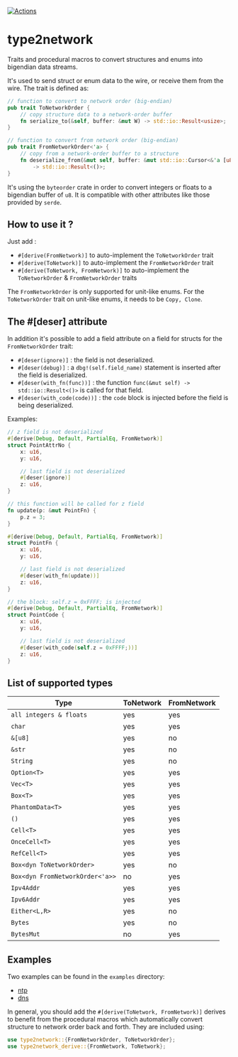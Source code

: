 [![Actions](https://github.com/dandyvica/siphash_c_d/actions/workflows/rust.yml/badge.svg)](https://github.com/dandyvica/siphash_c_d/actions/workflows/rust.yml)

# type2network
Traits and procedural macros to convert structures and enums into bigendian data streams.

It's used to send struct or enum data to the wire, or receive them from the wire.
The trait is defined as:

```rust
// function to convert to network order (big-endian)
pub trait ToNetworkOrder {
    // copy structure data to a network-order buffer
    fn serialize_to(&self, buffer: &mut W) -> std::io::Result<usize>;
}

// function to convert from network order (big-endian)
pub trait FromNetworkOrder<'a> {
    // copy from a network-order buffer to a structure
    fn deserialize_from(&mut self, buffer: &mut std::io::Cursor<&'a [u8]>)
        -> std::io::Result<()>;
}
```

It's using the ```byteorder``` crate in order to convert integers or floats to a bigendian buffer of ```u8```. It is compatible with other attributes like those provided by ```serde```.

## How to use it ?

Just add :

* ```#[derive(FromNetwork)]``` to auto-implement the ```ToNetworkOrder``` trait
* ```#[derive(ToNetwork)]``` to auto-implement the ```FromNetworkOrder``` trait
* ```#[derive(ToNetwork, FromNetwork)]``` to auto-implement the ```ToNetworkOrder``` & ```FromNetworkOrder``` traits

The ```FromNetworkOrder``` is only supported for unit-like enums. For the ```ToNetworkOrder``` trait on unit-like enums, it needs to be ```Copy, Clone```.

## The #[deser] attribute
In addition it's possible to add a field attribute on a field for structs for the ```FromNetworkOrder``` trait:

* ```#[deser(ignore)]``` : the field is not deserialized.
* ```#[deser(debug)]``` : a ```dbg!(self.field_name)``` statement is inserted after the field is deserialized.
* ```#[deser(with_fn(func))]``` : the function ```func(&mut self) -> std::io::Result<()>``` is called for that field.
* ```#[deser(with_code(code))]``` : the ```code``` block is injected before the field is being deserialized.

Examples:

```rust
// z field is not deserialized
#[derive(Debug, Default, PartialEq, FromNetwork)]
struct PointAttrNo {
    x: u16,
    y: u16,

    // last field is not deserialized
    #[deser(ignore)]
    z: u16,
}

// this function will be called for z field
fn update(p: &mut PointFn) {
    p.z = 3;
}

#[derive(Debug, Default, PartialEq, FromNetwork)]
struct PointFn {
    x: u16,
    y: u16,

    // last field is not deserialized
    #[deser(with_fn(update))]
    z: u16,
}

// the block: self.z = 0xFFFF; is injected
#[derive(Debug, Default, PartialEq, FromNetwork)]
struct PointCode {
    x: u16,
    y: u16,

    // last field is not deserialized
    #[deser(with_code(self.z = 0xFFFF;))]
    z: u16,
}
```

## List of supported types

| Type    | ToNetwork | FromNetwork |
| -------- | ------- |------- |
| ```all integers & floats```  |yes    |yes|
| ```char``` | yes     |yes|
| ```&[u8]``` | yes     |no|
| ```&str``` | yes     |no|
| ```String``` | yes     |no|
| ```Option<T>``` | yes     |yes|
| ```Vec<T>``` | yes     |yes|
| ```Box<T>``` | yes     |yes|
| ```PhantomData<T>``` | yes     |yes|
| ```()``` | yes     |yes|
| ```Cell<T>``` | yes     |yes|
| ```OnceCell<T>``` | yes     |yes|
| ```RefCell<T>``` | yes     |yes|
| ```Box<dyn ToNetworkOrder>``` | yes     |no|
| ```Box<dyn FromNetworkOrder<'a>>``` | no     |yes|
| ```Ipv4Addr``` | yes     |yes|
| ```Ipv6Addr``` | yes     |yes|
| ```Either<L,R>``` | yes     |no|
| ```Bytes``` | yes     |no|
| ```BytesMut``` | no     |yes|

## Examples
Two examples can be found in the ```examples``` directory:

* [ntp](examples/ntp.rs)
* [dns](examples/dns.rs)

In general, you should add the ```#[derive(ToNetwork, FromNetwork)]``` derives to benefit from the procedural macros which automatically convert structure to network order back and forth. They are included using:

```rust
use type2network::{FromNetworkOrder, ToNetworkOrder};
use type2network_derive::{FromNetwork, ToNetwork};
```